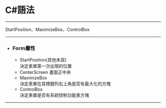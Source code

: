 
# C#語法
*****  
StartPosition、MaximizeBox、ControlBox  
*****  
+ ### Form屬性  	
	+ StartPosition(其他未寫)  
    決定表單第一次出現的位置  
    - CenterScreen 畫面正中央  
	+ MaximizeBox  
    決定表單在其標題列右上角是否有最大化的方塊  
 	+ ControlBox  
    決定表單是否有系統控制功能表方塊  
	
	
*****


